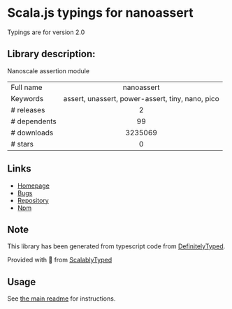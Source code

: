 
# Scala.js typings for nanoassert

Typings are for version 2.0

## Library description:
Nanoscale assertion module

|                    |                 |
| ------------------ | :-------------: |
| Full name          | nanoassert |
| Keywords           | assert, unassert, power-assert, tiny, nano, pico |
| # releases         | 2 |
| # dependents       | 99 |
| # downloads        | 3235069 |
| # stars            | 0 |

## Links
- [Homepage](https://github.com/emilbayes/nanoassert#readme)
- [Bugs](https://github.com/emilbayes/nanoassert/issues)
- [Repository](https://github.com/emilbayes/nanoassert)
- [Npm](https://www.npmjs.com/package/nanoassert)
    


## Note
This library has been generated from typescript code from [DefinitelyTyped](https://definitelytyped.org).

Provided with :purple_heart: from [ScalablyTyped](https://github.com/oyvindberg/ScalablyTyped)

## Usage
See [the main readme](../../readme.md) for instructions.


